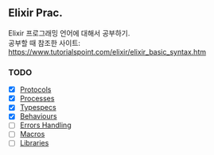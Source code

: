 ## Elixir Prac.

Elixir 프로그래밍 언어에 대해서 공부하기. <br/>
공부할 때 참조한 사이트: https://www.tutorialspoint.com/elixir/elixir_basic_syntax.htm

### TODO
- [X] [Protocols](https://www.tutorialspoint.com/elixir/elixir_protocols.htm)
- [X] [Processes](https://www.tutorialspoint.com/elixir/elixir_processes.htm)
- [X] [Typespecs](https://www.tutorialspoint.com/elixir/elixir_typespecs.htm)
- [X] [Behaviours](https://www.tutorialspoint.com/elixir/elixir_behaviours.htm)
- [ ] [Errors Handling](https://www.tutorialspoint.com/elixir/elixir_errors_handling.htm)
- [ ] [Macros](https://www.tutorialspoint.com/elixir/elixir_macros.htm)
- [ ] [Libraries](https://www.tutorialspoint.com/elixir/elixir_libraries.htm)
